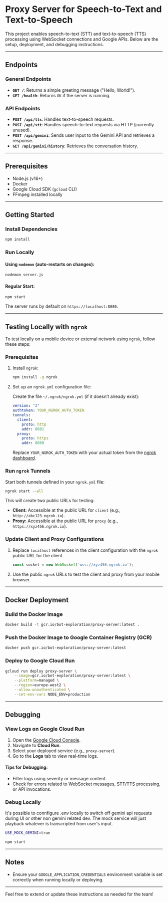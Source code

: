 # Proxy Server for Speech-to-Text and Text-to-Speech

This project enables speech-to-text (STT) and text-to-speech (TTS) processing using WebSocket connections and Google APIs. Below are the setup, deployment, and debugging instructions.

---

## Endpoints

### General Endpoints
- **`GET /`**: Returns a simple greeting message ("Hello, World!").
- **`GET /health`**: Returns `OK` if the server is running.

### API Endpoints
- **`POST /api/tts`**: Handles text-to-speech requests.
- **`POST /api/stt`**: Handles speech-to-text requests via HTTP (currently unused).
- **`POST /api/gemini`**: Sends user input to the Gemini API and retrieves a response.
- **`GET /api/gemini/history`**: Retrieves the conversation history.

---

## Prerequisites

- Node.js (v16+)
- Docker
- Google Cloud SDK (`gcloud` CLI)
- FFmpeg installed locally

---

## Getting Started

### Install Dependencies
```bash
npm install

```

### Run Locally
#### Using `nodemon` (auto-restarts on changes):
```bash
nodemon server.js
```

#### Regular Start:
```bash
npm start
```

The server runs by default on `https://localhost:8080`.

---

## Testing Locally with `ngrok`

To test locally on a mobile device or external network using `ngrok`, follow these steps:

### Prerequisites

1. Install `ngrok`: 
   ```bash
   npm install -g ngrok
   ```

2. Set up an `ngrok.yml` configuration file:

   Create the file `~/.ngrok/ngrok.yml` (if it doesn’t already exist):
   ```yaml
   version: "2"
   authtoken: YOUR_NGROK_AUTH_TOKEN
   tunnels:
     client:
       proto: http
       addr: 8081
     proxy:
       proto: https
       addr: 8080
   ```

   Replace `YOUR_NGROK_AUTH_TOKEN` with your actual token from the [ngrok dashboard](https://dashboard.ngrok.com/get-started/your-authtoken).

### Run `ngrok` Tunnels

Start both tunnels defined in your `ngrok.yml` file:
```bash
ngrok start --all
```

This will create two public URLs for testing:
- **Client:** Accessible at the public URL for `client` (e.g., `http://abc123.ngrok.io`).
- **Proxy:** Accessible at the public URL for `proxy` (e.g., `https://xyz456.ngrok.io`).

### Update Client and Proxy Configurations

1. Replace `localhost` references in the client configuration with the `ngrok` public URL for the client.
   ```javascript
   const socket = new WebSocket('wss://xyz456.ngrok.io');
   ```

2. Use the public `ngrok` URLs to test the client and proxy from your mobile browser.

---

## Docker Deployment

### Build the Docker Image
```bash
docker build -t gcr.io/bot-exploration/proxy-server:latest .
```

### Push the Docker Image to Google Container Registry (GCR)
```bash
docker push gcr.io/bot-exploration/proxy-server:latest
```

### Deploy to Google Cloud Run
```bash
gcloud run deploy proxy-server \
    --image=gcr.io/bot-exploration/proxy-server:latest \
    --platform=managed \
    --region=europe-west2 \
    --allow-unauthenticated \
    --set-env-vars NODE_ENV=production
```

---

## Debugging

### View Logs on Google Cloud Run

1. Open the [Google Cloud Console](https://console.cloud.google.com/).
2. Navigate to **Cloud Run**.
3. Select your deployed service (e.g., `proxy-server`).
4. Go to the **Logs** tab to view real-time logs.

#### Tips for Debugging:
- Filter logs using severity or message content.
- Check for errors related to WebSocket messages, STT/TTS processing, or API invocations.

### Debug Locally
It's possible to connfigure .env locally to switch off gemini api requests during UI or other non gemini related dev. The mock service will just playback whatever is transcripted from user's input.

```bash
USE_MOCK_GEMINI=true
```

```bash
npm start
```

---

## Notes
- Ensure your `GOOGLE_APPLICATION_CREDENTIALS` environment variable is set correctly when running locally or deploying.

---

Feel free to extend or update these instructions as needed for the team!
